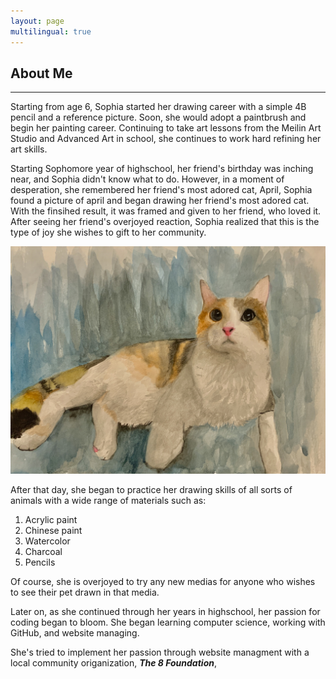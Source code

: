 ```yaml
---
layout: page
multilingual: true
---
```


## About Me

---

Starting from age 6, Sophia started her drawing career with a simple 4B pencil and a reference picture. Soon, she would adopt a paintbrush and begin her painting career. Continuing to take art lessons from the Meilin Art Studio and Advanced Art in school, she continues to work hard refining her art skills. 

Starting Sophomore year of highschool, her friend's birthday was inching near, and Sophia didn't know what to do. However, in a moment of desperation, she remembered her friend's most adored cat, April, Sophia found a picture of april and began drawing her friend's most adored cat. With the finsihed result, it was framed and given to her friend, who loved it. After seeing her friend's overjoyed reaction, Sophia realized that this is the type of joy she wishes to gift to her community. 


<!-- Required image to be in same directory that's why image in this file -->
![Friend's Cat](./friend's-cat.jpg)


After that day, she began to practice her drawing skills of all sorts of animals with a wide range of materials such as:

1. Acrylic paint
2. Chinese paint
3. Watercolor 
4. Charcoal 
5. Pencils

Of course, she is overjoyed to try any new medias for anyone who wishes to see their pet drawn in that media. 

Later on, as she continued through her years in highschool, her passion for coding began to bloom. She began learning computer science, working with GitHub, and website managing. 

She's tried to implement her passion through website managment with a local community origanization, ***The 8 Foundation***, 